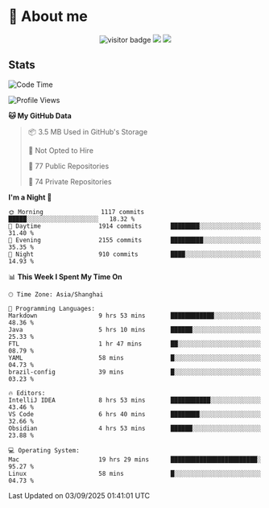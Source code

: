 <!-- ![](https://youpai.roccoshi.top/img/20200804214216.png) -->

# 🧐 About me
 
<p align="center">
<img src="https://visitor-badge.laobi.icu/badge?page_id=Lincest.Lincest&title=hits" alt="visitor badge"/>
<a href="mailto:imroccoshi@gmail.com"><img src="https://img.shields.io/badge/gmail-imroccoshi%40gmail.com-red"></a>
<a href="https://blog.roccoshi.top"><img src="https://img.shields.io/badge/blog-roccoshi-green"></a>
</p>

## Stats

<!--START_SECTION:waka-->
![Code Time](http://img.shields.io/badge/Code%20Time-2%2C717%20hrs%2015%20mins-blue)

![Profile Views](http://img.shields.io/badge/Profile%20Views-0-blue)

**🐱 My GitHub Data** 

> 📦 3.5 MB Used in GitHub's Storage 
 > 
> 🚫 Not Opted to Hire
 > 
> 📜 77 Public Repositories 
 > 
> 🔑 74 Private Repositories 
 > 
**I'm a Night 🦉** 

```text
🌞 Morning                1117 commits        █████░░░░░░░░░░░░░░░░░░░░   18.32 % 
🌆 Daytime                1914 commits        ████████░░░░░░░░░░░░░░░░░   31.40 % 
🌃 Evening                2155 commits        █████████░░░░░░░░░░░░░░░░   35.35 % 
🌙 Night                  910 commits         ████░░░░░░░░░░░░░░░░░░░░░   14.93 % 
```


📊 **This Week I Spent My Time On** 

```text
🕑︎ Time Zone: Asia/Shanghai

💬 Programming Languages: 
Markdown                 9 hrs 53 mins       ████████████░░░░░░░░░░░░░   48.36 % 
Java                     5 hrs 10 mins       ██████░░░░░░░░░░░░░░░░░░░   25.33 % 
FTL                      1 hr 47 mins        ██░░░░░░░░░░░░░░░░░░░░░░░   08.79 % 
YAML                     58 mins             █░░░░░░░░░░░░░░░░░░░░░░░░   04.73 % 
brazil-config            39 mins             █░░░░░░░░░░░░░░░░░░░░░░░░   03.23 % 

🔥 Editors: 
IntelliJ IDEA            8 hrs 53 mins       ███████████░░░░░░░░░░░░░░   43.46 % 
VS Code                  6 hrs 40 mins       ████████░░░░░░░░░░░░░░░░░   32.66 % 
Obsidian                 4 hrs 53 mins       ██████░░░░░░░░░░░░░░░░░░░   23.88 % 

💻 Operating System: 
Mac                      19 hrs 29 mins      ████████████████████████░   95.27 % 
Linux                    58 mins             █░░░░░░░░░░░░░░░░░░░░░░░░   04.73 % 
```


 Last Updated on 03/09/2025 01:41:01 UTC
<!--END_SECTION:waka-->


